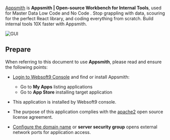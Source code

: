 [Appsmith](https://www.appsmith.com/) is **Appsmith | Open-source Workbench for Internal Tools**, used for Master Data Low Code and No Code . Stop grappling with data, scouring for the perfect React library, and coding everything from scratch. Build internal tools 10X faster with Appsmith.


![GUI](https://libs.websoft9.com/Websoft9/DocsPicture/zh/appsmith/appsmith-gui-websoft9.png)


## Prepare

When referring to this document to use **Appsmith**, please read and ensure the following points:

- [Login to Websoft9 Console](./login-console) and find or install Appsmith:
  - Go to **My Apps** listing applications 
  - Go to **App Store** installing target application

- This application is installed by Websoft9 console.


- The purpose of this application complies with the [apache2](https://opensource.org/licenses/Apache-2.0) open source license agreement.


- [Configure the domain name](./domain-set) or **server security group** opens external network ports for application access.